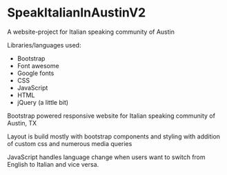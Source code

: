 # SpeakItalianInAustinV2

A website-project for Italian speaking community of Austin

Libraries/languages used:

- Bootstrap
- Font awesome
- Google fonts
- CSS
- JavaScript
- HTML
- jQuery (a little bit)

Bootstrap powered responsive website for Italian speaking community of Austin, TX

Layout is build mostly with bootstrap components and styling with addition of custom css and numerous media queries

JavaScript handles language change when users want to switch from English to Italian and vice versa.
